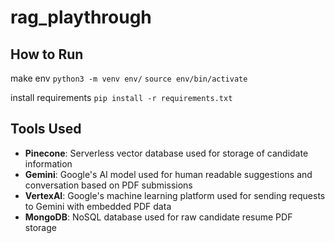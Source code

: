 # rag_playthrough

## How to Run

make env
`python3 -m venv env/`
`source env/bin/activate`

install requirements
`pip install -r requirements.txt`

## Tools Used
* **Pinecone**: Serverless vector database used for storage of candidate information
* **Gemini**: Google's AI model used for human readable suggestions and conversation based on PDF submissions
* **VertexAI**: Google's machine learning platform used for sending requests to Gemini with embedded PDF data
* **MongoDB**: NoSQL database used for raw candidate resume PDF storage

